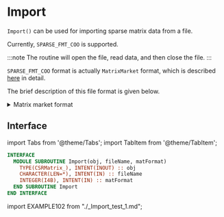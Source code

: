 # Import

`Import()` can be used for importing sparse matrix data from a file.

Currently, `SPARSE_FMT_COO` is supported.

:::note
The routine will open the file, read data, and then close the file.
:::

`SPARSE_FMT_COO` format is actually `MatrixMarket` format, which is described [here](https://math.nist.gov/MatrixMarket/formats.html) in detail.

The brief description of this file format is given below.

<details>
<summary>Matrix market format</summary>
<div>

This is the native exchange format for the Matrix Market.

The Matrix Market (MM) exchange formats provide a simple mechanism to facilitate the exchange of matrix data. In particular, the objective has been to define a minimal base ASCII file format which can be very easily explained and parsed, but can easily adapted to applications with a more rigid structure, or extended to related data objects. The MM exchange format for matrices is really a collection of affiliated formats which share design elements. In our initial specification, two matrix formats are defined.

A file format suitable for representing general sparse matrices. Only nonzero entries are provided, and the coordinates of each nonzero entry is given explicitly. This is illustrated in the example below.

:::info Comment starts with `%`
:::

Consider the following `5x5` matrix:

```txt
1    0      0       6      0     
0   10.5    0       0      0     
0    0    .015      0      0     
0  250.5    0     -280    33.32  
0    0      0       0     12  
```

In MM coordinate format this could be represented as follows.

```txt
%%MatrixMarket matrix coordinate real general 
%=================================================================================
%
% This ASCII file represents a sparse MxN matrix with L 
% nonzeros in the following Matrix Market format:
%
% Indices are 1-based, i.e. A(1,1) is the first element.
%
%=================================================================================
  5  5  8
    1     1   1.000e+00
    2     2   1.050e+01
    3     3   1.500e-02
    1     4   6.000e+00
    4     2   2.505e+02
    4     4  -2.800e+02
    4     5   3.332e+01
    5     5   1.200e+01
```

### Header

```txt
%%MatrixMarket ${1} ${2} ${3} ${4} ${5}
```

- `${1}=%%MatrixMarket`
- `${2}=matrix`
- `${3}=coorindate|array`
- `${4}=real|integer|complex|pattern|`
- `${5}=general|symmetric|skew-symmetric|Hermitian`

- The first line contains the type code. In this example, it indicates that the object being represented is a `matrix` in `coordinate` format and that the numeric data following is `real` and represented in `general` form. (By general we mean that the matrix format is not taking advantage of any symmetry properties.)
- Variants of the coordinate format are defined for matrices with complex and integer entries, as well as for those in which only the position of the nonzero entries is prescribed (pattern matrices). (These would be indicated by changing real to complex, integer, or pattern, respectively, on the header line).
- Additional variants are defined for cases in which symmetries can be used to significantly reduce the size of the data: symmetric, skew-symmetric and Hermitian. In these cases, only entries in the lower triangular portion need be supplied. In the skew-symmetric case the diagonal entries are zero, and hence they too are omitted. (These would be indicated by changing general to symmetric, skew-symmetric, or hermitian, respectively, on the header line).

</div>
</details>

## Interface

import Tabs from '@theme/Tabs';
import TabItem from '@theme/TabItem';

<Tabs>
<TabItem value="interface" label="܀ See Interface" default>

```fortran
INTERFACE
  MODULE SUBROUTINE Import(obj, fileName, matFormat)
    TYPE(CSRMatrix_), INTENT(INOUT) :: obj
    CHARACTER(LEN=*), INTENT(IN) :: fileName
    INTEGER(I4B), INTENT(IN) :: matFormat
  END SUBROUTINE Import
END INTERFACE
```

</TabItem>

<TabItem value="example" label="܀ Example">

import EXAMPLE102 from "./_Import_test_1.md";

<EXAMPLE102 />

</TabItem>

<TabItem value="close" label="↢ ">

</TabItem>
</Tabs>
